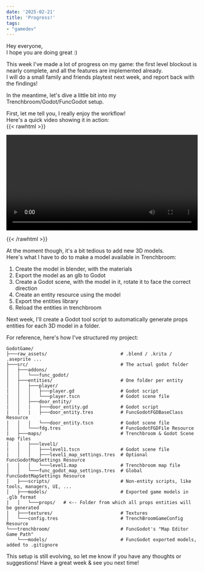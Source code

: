 ```yaml
---
date: '2025-02-21'
title: 'Progress!'
tags:
- "gamedev"
---
```


Hey everyone,  
I hope you are doing great :)

This week I've made a lot of progress on my game: the first level blockout is nearly complete, and all the features are implemented already.  
I will do a small family and friends playtest next week, and report back with the findings!

In the meantime, let's dive a little bit into my Trenchbroom/Godot/FuncGodot setup.  

First, let me tell you, I really enjoy the workflow!  
Here's a quick video showing it in action:  
{{< rawhtml >}} 

<video width=100% controls autoplay>
    <source src="/videos/trenchbroom-godot-workflow.mp4" type="video/mp4">
    Your browser does not support the video tag.  
</video>

{{< /rawhtml >}}

At the moment though, it's a bit tedious to add new 3D models.  
Here's what I have to do to make a model available in Trenchbroom:
1. Create the model in blender, with the materials
2. Export the model as an glb to Godot
3. Create a Godot scene, with the model in it, rotate it to face the correct direction
4. Create an entity resource using the model
5. Export the entities library
6. Reload the entities in trenchbroom

Next week, I'll create a Godot tool script to automatically generate props entities for each 3D model in a folder.

For reference, here's how I've structured my project:
```shell
GodotGame/
├───raw_assets/                           # .blend / .krita / .aseprite ...
├───src/                                  # The actual godot folder
│   ├───addons/
│   │   └───func_godot/
│   ├───entities/                         # One folder per entity
│   │   ├───player/  
|   │   │   ├───player.gd                 # Godot script
|   │   │   └───player.tscn               # Godot scene file
│   │   ├───door_entity/  
|   │   |   ├───door_entity.gd            # Godot script
|   │   |   ├───door_entity.tres          # FuncGodotFGDBaseClass Resource
|   │   |   └───door_entity.tscn          # Godot scene file
│   │   └───fdg.tres                      # FuncGodotFGDFile Resource
|	├───maps/                             # Trenchbroom & Godot Scene map files
│   │   ├───level1/  
|   │   │   ├───level1.tscn               # Godot scene file
|   │   │   ├───level1_map_settings.tres  # Optional FuncGodotMapSettings Resource
|   │   │   └───level1.map                # Trenchbroom map file
│   │   └───func_godot_map_settings.tres  # Global FuncGodotMapSettings Resource
│   ├───scripts/                          # Non-entity scripts, like tools, managers, UI, ...
│   ├───models/                           # Exported game models in .glb format
|   │   └───props/   # <-- Folder from which all props entities will be generated
│   ├───textures/                         # Textures
│   └───config.tres                       # TrenchBroomGameConfig Resource
└───trenchbroom/                          # FuncGodot's "Map Editor Game Path"
    └───models/                           # FuncGodot exported models, added to .gitignore
```

This setup is still evolving, so let me know if you have any thoughts or suggestions!
Have a great week & see you next time!